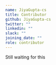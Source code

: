 ```yaml
---
name: JiyaGupta-cs
title: Contributor
github: JiyaGupta-cs
twitter: ""
linkedin: ""
slack: ""
joining_date: ""
role: contributor
---
```


Still waiting for this

